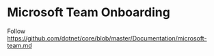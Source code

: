 # Microsoft Team Onboarding

Follow https://github.com/dotnet/core/blob/master/Documentation/microsoft-team.md